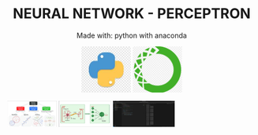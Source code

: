 <h1 align="center">NEURAL NETWORK - PERCEPTRON</h1>
<p align="center">Made with: python with anaconda</p>

<p align="center">
  <img src="assets/python.jpeg" width="100px"  />
  <img src="assets/anaconda-python.png" width="100px" border-radius="12px"  />
</p>


  <img align="center" src="assets/img-1.png" width="100px"  />
  <img align="center" src="assets/img-2.png" width="106px"  />
  <img align="center" src="assets/img-3.png" width="125px"  />
